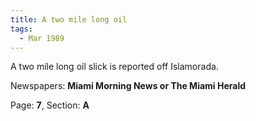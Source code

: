 ```yaml
---  
title: A two mile long oil  
tags:  
  - Mar 1989  
---  
```

  
A two mile long oil slick is reported off Islamorada.  
  
Newspapers: **Miami Morning News or The Miami Herald**  
  
Page: **7**, Section: **A** 

